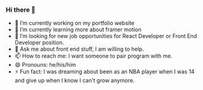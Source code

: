 ### Hi there 👋

- 🔭 I’m currently working on my portfolio website
- 🌱 I’m currently learning more about framer motion
- 🤔 I’m looking for new job opportunities for React Developer or Front End Developer position.
- 💬 Ask me about front end stuff, I am willing to help.
- 📫 How to reach me: I want someone to pair program with me.
- 😄 Pronouns: he/his/him
- ⚡ Fun fact: I was dreaming about been as an NBA player when I was 14 and give up when I know I can't grow anymore.
